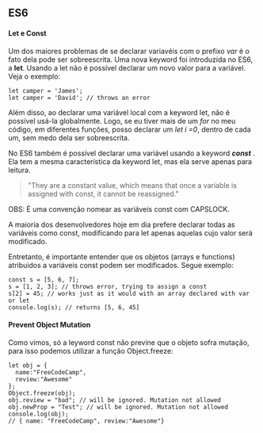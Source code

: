 ## ES6

#### Let e Const
Um dos maiores problemas de se declarar variavéis com o prefixo *var* é o fato dela pode ser sobreescrita. Uma nova keyword foi introduzida no ES6, a **let**. Usando a let não é possível declarar um novo valor para a variável. Veja o exemplo:
```
let camper = 'James';
let camper = 'David'; // throws an error
```
Além disso, ao declarar uma variável local com a keyword let, não é possível usá-la globalmente. Logo, se eu tiver mais de um *for* no meu código, em diferentes funções, posso declarar um *let i =0*, dentro de cada um, sem medo dela ser sobreescrita.

No ES6 também é possível declarar uma variável usando a keyword ***const*** . Ela tem a mesma característica da keyword let, mas ela serve apenas para leitura. 

> "They are a constant value, which means that once a variable is assigned with const, it cannot be reassigned."

OBS: É uma convenção nomear as variáveis const com CAPSLOCK.

A maioria dos desenvolvedores hoje em dia prefere declarar todas as variáveis como const, modificando para let apenas aquelas cujo valor será modificado.

Entretanto, é importante entender que os objetos (arrays e functions) atribuidos a variáveis const podem ser modificados. Segue exemplo:

```
const s = [5, 6, 7];
s = [1, 2, 3]; // throws error, trying to assign a const
s[2] = 45; // works just as it would with an array declared with var or let
console.log(s); // returns [5, 6, 45]
```

#### Prevent Object Mutation

Como vimos, só a leyword const não previne que o objeto sofra mutação, para isso podemos utilizar a função Object.freeze:

```
let obj = {
  name:"FreeCodeCamp",
  review:"Awesome"
};
Object.freeze(obj);
obj.review = "bad"; // will be ignored. Mutation not allowed
obj.newProp = "Test"; // will be ignored. Mutation not allowed
console.log(obj); 
// { name: "FreeCodeCamp", review:"Awesome"}
```

